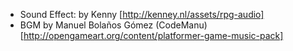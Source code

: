 * Sound Effect: by Kenny [http://kenney.nl/assets/rpg-audio]
* BGM by Manuel Bolaños Gómez (CodeManu) [http://opengameart.org/content/platformer-game-music-pack]
